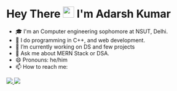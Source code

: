 #  Hey There <img src="https://github.com/TheDudeThatCode/TheDudeThatCode/blob/master/Assets/Hi.gif" width="29px"> I'm Adarsh Kumar

- 🎓 I'm an Computer engineering sophomore at NSUT, Delhi. <br />
- 🌱 I do programming in C++, and web development. <br />
- 🔭 I’m currently working on DS and few projects <br/>
- 💬 Ask me about MERN Stack or DSA. <br />
- 😄 Pronouns: he/him <br/>
- 📫 How to reach me:
<a href="https://www.linkedin.com/in/adarsh79/">
  <img src="https://img.shields.io/badge/LinkedIn-0077B5?style=for-the-badge&logo=linkedin&logoColor=white" /> 
 </a> 
<a href="mailto:kumar.adarsh0042@gmail.com">
  <img src="https://img.shields.io/badge/Gmail-D14836?style=for-the-badge&logo=gmail&logoColor=white"   />
</a>
<br> <br>
